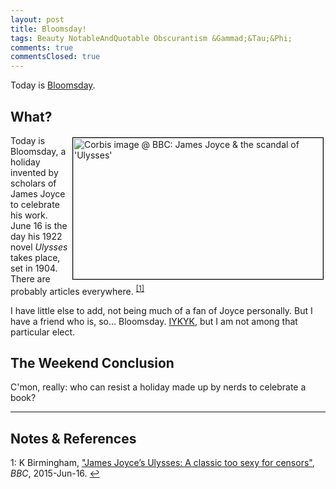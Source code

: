 ```yaml
---
layout: post
title: Bloomsday!
tags: Beauty NotableAndQuotable Obscurantism &Gammad;&Tau;&Phi;
comments: true
commentsClosed: true
---
```


Today is [Bloomsday](https://en.wikipedia.org/wiki/Bloomsday).  


## What?  

<a href="{{ site.baseurl }}/images/2023-06-16-bloomsday-2023-bloomsday-corbis.jpg"><img src="{{ site.baseurl }}/images/2023-06-16-bloomsday-2023-bloomsday-corbis-thumb.jpg" width="400" height="226" alt="Corbis image @ BBC: James Joyce &amp; the scandal of 'Ulysses'" title="Corbis image @ BBC: James Joyce &amp; the scandal of 'Ulysses'" style="float: right; margin: 3px 3px 3px 3px; border: 1px solid #000000;"></a>
Today is Bloomsday, a holiday invented by scholars of James Joyce to celebrate his work.
June 16 is the day his 1922 novel _Ulysses_ takes place, set in 1904.  There are probably
articles everywhere. <sup id="fn1a">[[1]](#fn1)</sup>  

I have little else to add, not being much of a fan of Joyce personally.  But I have a
friend who is, so&hellip; Bloomsday.  [IYKYK](https://www.dictionary.com/e/slang/iykyk/),
but I am not among that particular elect.  

## The Weekend Conclusion  

C'mon, really: who can resist a holiday made up by nerds to celebrate a book?  

---

## Notes &amp; References  

<!--
<sup id="fn1a">[[1]](#fn1)</sup>

<a id="fn1">1</a>: ***, ["***"](***), *** [↩](#fn1a)  

<a href="{{ site.baseurl }}/images/***">
  <img src="{{ site.baseurl }}/images/***" width="400" height="***" alt="***" title="***" style="float: right; margin: 3px 3px 3px 3px; border: 1px solid #000000;">
</a>

<a href="***">
  <img src="{{ site.baseurl }}/images/***" width="550" height="***" alt="***" title="***" style="margin: 3px 3px 3px 3px; border: 1px solid #000000;">
</a>

<iframe width="400" height="224" src="***" allow="accelerometer; encrypted-media; gyroscope; picture-in-picture" allowfullscreen style="float: right; margin: 3px 3px 3px 3px; border: 1px solid #000000;"></iframe>
-->

<a id="fn1">1</a>: K Birmingham, ["James Joyce’s Ulysses: A classic too sexy for censors"](https://www.bbc.com/culture/article/20150616-a-classic-too-sexy-for-censors), _BBC_, 2015-Jun-16. [↩](#fn1a)  
